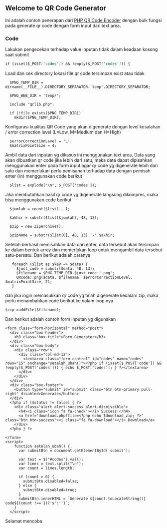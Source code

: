 ## Welcome to QR Code Generator

Ini adalah contoh penerapan dari [PHP QR Code Encoder](http://phpqrcode.sourceforge.net/) dengan bulk fungsi pada generate qr code dengan form input dari text area.

### Code

Lakukan pengecekan terhadap value inputan tidak dalam keadaan kosong saat submit

```markdown
if (isset($_POST['codes']) && !empty($_POST['codes'])) {
```
Load dan cek directory lokasi file qr code tersimpan exist atau tidak
```
  $PNG_TEMP_DIR = dirname(__FILE__).DIRECTORY_SEPARATOR.'temp'.DIRECTORY_SEPARATOR;

  $PNG_WEB_DIR = 'temp/';

  include "qrlib.php";    

  if (!file_exists($PNG_TEMP_DIR))
    mkdir($PNG_TEMP_DIR);
```
Konfigurasi kualitas QR Code yang akan digenerate dengan level kesalahan / error correction level (L=Low, M=Medium dan H=High)
```
  $errorCorrectionLevel = 'L';
  $matrixPointSize = 4;
 ```
Ambil data dari inputan yg dikasus ini menggunakan text area, 
Data yang akan dibuatkan qr code jika lebih dari satu, maka data dapat dipisahkan menggunakan enter pada form input agar qr code yg digenerate lebih dari satu dan memerlukan perlu pemisahan terhadap data dengan pemisah enter (\n) menggunakan code berikut
```
  $list = explode("\n", $_POST['codes']);
```
Jika membutuhkan hasil qr code yg digenerate langsung dikompres, maka bisa menggunakan code berikut
```
  $jumlah = count($list) - 1;

  $akhir = substr($list[$jumlah], 48, 13);

  $zip = new ZipArchive();

  $zipName = substr($list[0], 48, 13).'-'.$akhir;
  ```
  Setelah berhasil memisahkan data dari enter, data tersebut akan tersimpan ke dalam bentuk array dan memerlukan loop untuk mengambil data tersebut satu-persatu. Dan berikut adalah caranya
 ```
    foreach ($list as $key => $data) {
      $just_code = substr($data, 48, 13);
      $filename = $PNG_TEMP_DIR.$just_code.'.png';
      QRcode::png($data, $filename, $errorCorrectionLevel, $matrixPointSize, 2);
    }
```
dan jika ingin memasukkan qr code yg telah digenerate kedalam zip, maka perlu menambahkan code berikut ke dalam loop nya
```
$zip->addFile($filename);
```

Dan berikut adalah contoh form inputan yg digunakan
```
<form class="form-horizontal" method="post">
  <div class="box-header">
    <h3 class="box-title">Form Generator</h3>
  </div>
  <div class="box-body">
    <div class="row">
      <div class="col-md-12">
        <textarea class="form-control" id="codes" name="codes" rows="15" onchange="setelah_ubah()"><?php if (isset($_POST['code']) && !empty($_POST['codes'])) { echo $_POST['codes']; } ?></textarea>
      </div>
    </div>
  </div>
  <div class="box-footer">
    <button type="submit" id="submit" class="btn btn-primary pull-right" disabled>Generate</button>
  </div>
  <?php if ($status != false) { ?>
    <div class="alert alert-success alert-dismissible">
      <h4><i class="icon fa fa-check"></i> Success!</h4>
      <a href="download.php?file=<?php echo $download_zip; ?>" class="btn btn-success"><i class="fa fa-download"></i> Download</a>
    </div>
  <?php } ?>

</form>
<script>
    function setelah_ubah() {
      var submitBtn = document.getElementById('submit');

      var text = $("#codes").val();
      var lines = text.split("\n");
      var count = lines.length;

      if (count > 0) {
        submitBtn.disabled=false;
      } else {
        submitBtn.disabled=true;
      }
      submitBtn.innerHTML = `Generate ${count.toLocaleString()} code${(count !== 1)?'s':''}`;
    }
  </script>
```

Selamat mencoba
